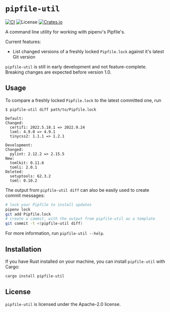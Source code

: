 # `pipfile-util`
[![CI](https://github.com/markus-k/pipfile-util/actions/workflows/rust.yml/badge.svg)](https://github.com/markus-k/pipfile-util/actions/workflows/rust.yml)
![License](https://img.shields.io/github/license/markus-k/s3-proxy)
[![Crates.io](https://img.shields.io/crates/v/pipfile-util)](https://crates.io/crates/pipfile-util)

A command line utility for working with pipenv's Pipfile's.

Current features:
 * List changed versions of a freshly locked `Pipfile.lock` against it's latest Git version

`pipfile-util` is still in early development and not feature-complete. Breaking changes are expected before version 1.0.

## Usage

To compare a freshly locked `Pipfile.lock` to the latest committed one, run

```
$ pipfile-util diff path/to/Pipfile.lock 

Default:
Changed:
  certifi: 2022.5.18.1 => 2022.9.24
  lxml: 4.9.0 => 4.9.1
  tinycss2: 1.1.1 => 1.2.1

Development:
Changed:
  pylint: 2.12.2 => 2.15.5
New:
  tomlkit: 0.11.6
  tomli: 2.0.1
Deleted:
  setuptools: 62.3.2
  toml: 0.10.2
```

The output from `pipfile-util diff` can also be easily used to create commit messages:

```sh
# lock your Pipfile to install updates
pipenv lock
git add Pipfile.lock
# create a commit, with the output from pipfile-util as a template
git commit -t <(pipfile-util diff)
```

For more information, run `pipfile-util --help`.

## Installation

If you have Rust installed on your machine, you can install `pipfile-util` with Cargo:

```sh
cargo install pipfile-util
```

## License

`pipfile-util` is licensed under the Apache-2.0 license.
